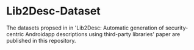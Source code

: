 # Lib2Desc-Dataset
The datasets propsed in in 'Lib2Desc: Automatic generation of security-centric Androidapp descriptions using third-party libraries' paper are published in this repository.  
